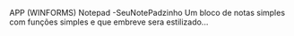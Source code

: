 APP (WINFORMS) Notepad -SeuNotePadzinho
Um bloco de notas simples com funções simples e que embreve sera estilizado...
